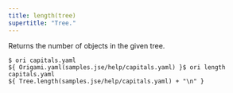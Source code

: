 ```yaml
---
title: length(tree)
supertitle: "Tree."
---
```


Returns the number of objects in the given tree.

```console
$ ori capitals.yaml
${ Origami.yaml(samples.jse/help/capitals.yaml) }$ ori length capitals.yaml
${ Tree.length(samples.jse/help/capitals.yaml) + "\n" }
```
